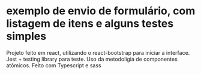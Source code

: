 # exemplo de envio de formulário, com listagem de itens e alguns testes simples

Projeto feito em react, utilizando o react-bootstrap para iniciar a interface.
Jest + testing library para teste.
Uso da metodoligia de componentes atômicos.
Feito com Typescript e sass

